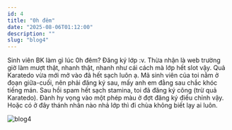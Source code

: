 ```yaml
---
id: 4
title: "0h đêm"
date: "2025-08-06T01:12:00"
description: ""
slug: "blog4"
---
```


Sinh viên BK làm gì lúc 0h đêm? Đăng ký lớp :v. Thừa nhận là web trường giờ làm mượt thật, nhanh thật, nhanh như cái cách mà lớp hết slot vậy. Quả Karatedo vừa mới mở vào đã hết sạch luôn ạ. Mã sinh viên của toi nằm ở đoạn giữa-cuối, nên phải đăng ký sau, mấy anh em đằng sau chắc khóc tiếng mán. Sau hồi spam hết sạch stamina, toi đã đăng ký công (trừ quả Karatedo). Đành hy vọng vào một phép màu ở đợt đăng ký điều chỉnh vậy. Hoặc có ở đây thánh nhân nào nhả lớp thì đi chùa không biết lạy ai luôn.

![blog4](/blog-images/blog4_image1.png)
